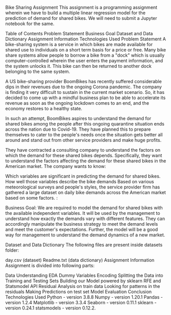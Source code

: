 Bike Sharing Assignment
This assignment is a programming assignment wherein we have to build a multiple linear regression model for the prediction of demand for shared bikes. We will need to submit a Jupyter notebook for the same.

Table of Contents
Problem Statement
Business Goal
Dataset and Data Dictionary
Assignment Information
Technologies Used
Problem Statement
A bike-sharing system is a service in which bikes are made available for shared use to individuals on a short term basis for a price or free. Many bike share systems allow people to borrow a bike from a "dock" which is usually computer-controlled wherein the user enters the payment information, and the system unlocks it. This bike can then be returned to another dock belonging to the same system.

A US bike-sharing provider BoomBikes has recently suffered considerable dips in their revenues due to the ongoing Corona pandemic. The company is finding it very difficult to sustain in the current market scenario. So, it has decided to come up with a mindful business plan to be able to accelerate its revenue as soon as the ongoing lockdown comes to an end, and the economy restores to a healthy state.

In such an attempt, BoomBikes aspires to understand the demand for shared bikes among the people after this ongoing quarantine situation ends across the nation due to Covid-19. They have planned this to prepare themselves to cater to the people's needs once the situation gets better all around and stand out from other service providers and make huge profits.

They have contracted a consulting company to understand the factors on which the demand for these shared bikes depends. Specifically, they want to understand the factors affecting the demand for these shared bikes in the American market. The company wants to know:

Which variables are significant in predicting the demand for shared bikes.
How well those variables describe the bike demands
Based on various meteorological surveys and people's styles, the service provider firm has gathered a large dataset on daily bike demands across the American market based on some factors. :


Business Goal:
We are required to model the demand for shared bikes with the available independent variables. It will be used by the management to understand how exactly the demands vary with different features. They can accordingly manipulate the business strategy to meet the demand levels and meet the customer's expectations. Further, the model will be a good way for management to understand the demand dynamics of a new market.

Dataset and Data Dictionary
The following files are present inside datasets folder:

day.csv (dataset)
Readme.txt (data dictionary)
Assignment Information
Assignment is divided into following parts:

Data Understanding
EDA
Dummy Variables Encoding
Splitting the Data into Training and Testing Sets
Building our Model powered by sklearn RFE and Statsmodel API
Residual Analysis on train data
Looking for patterns in the residuals
Making Predictions on test set
Model Evaluation
Conclusion
Technologies Used
Python - version 3.8.8
Numpy - version 1.20.1
Pandas - version 1.2.4
Matplotlib - version 3.3.4
Seaborn - version 0.11.1
sklearn - version 0.24.1
statsmodels - version 0.12.2.
